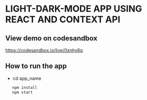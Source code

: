 # LIGHT-DARK-MODE APP USING REACT AND CONTEXT API

## View demo on codesandbox

https://codesandbox.io/live/0znhy6q


## How to run the app

* cd app_name
  
```javascript
   npm install
   npm start
```


